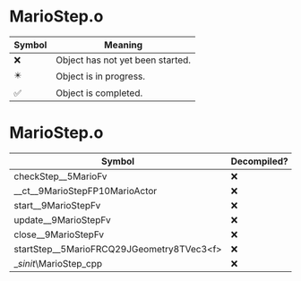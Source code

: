 # MarioStep.o
| Symbol | Meaning 
| ------------- | ------------- 
| :x: | Object has not yet been started. 
| :eight_pointed_black_star: | Object is in progress. 
| :white_check_mark: | Object is completed. 


# MarioStep.o
| Symbol | Decompiled? |
| ------------- | ------------- |
| checkStep__5MarioFv | :x: |
| __ct__9MarioStepFP10MarioActor | :x: |
| start__9MarioStepFv | :x: |
| update__9MarioStepFv | :x: |
| close__9MarioStepFv | :x: |
| startStep__5MarioFRCQ29JGeometry8TVec3&lt;f&gt; | :x: |
| __sinit_\MarioStep_cpp | :x: |
